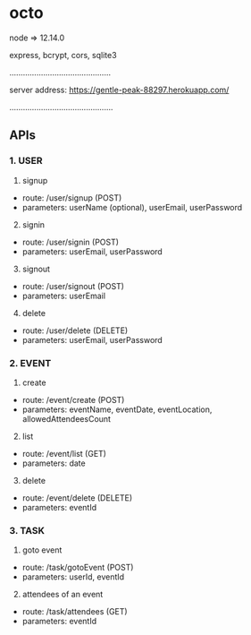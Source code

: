 # octo

node => 12.14.0

express, bcrypt, cors, sqlite3

.............................................

server address: https://gentle-peak-88297.herokuapp.com/

..............................................

## APIs

### 1. USER

  1. signup
   * route: /user/signup (POST)
  * parameters: userName (optional), userEmail, userPassword

  2. signin
  * route: /user/signin (POST)
  * parameters: userEmail, userPassword

  3. signout
  * route: /user/signout (POST)
  * parameters: userEmail

  4. delete
  * route: /user/delete (DELETE)
  * parameters: userEmail, userPassword


### 2. EVENT

  1. create
  * route: /event/create (POST)
  * parameters: eventName, eventDate, eventLocation, allowedAttendeesCount

  2. list
  * route: /event/list (GET)
  * parameters: date

  3. delete
  * route: /event/delete (DELETE)
  * parameters: eventId


### 3. TASK

  1. goto event
  * route: /task/gotoEvent (POST)
  * parameters: userId, eventId

  2. attendees of an event
  * route: /task/attendees (GET)
  * parameters: eventId
